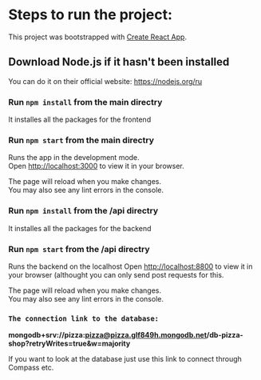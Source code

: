 # Steps to run the project:

This project was bootstrapped with [Create React App](https://github.com/facebook/create-react-app).

## Download Node.js if it hasn't been installed

You can do it on their official website:
https://nodejs.org/ru

### Run `npm install` from the main directry

It installes all the packages for the frontend

### Run `npm start` from the main directry

Runs the app in the development mode.\
Open [http://localhost:3000](http://localhost:3000) to view it in your browser.

The page will reload when you make changes.\
You may also see any lint errors in the console.

### Run `npm install` from the /api directry

It installes all the packages for the backend

### Run `npm start` from the /api directry

Runs the backend on the localhost
Open [http://localhost:8800](http://localhost:8800) to view it in your browser (althought you can only send post requests for this.

The page will reload when you make changes.\
You may also see any lint errors in the console.

### `The connection link to the database:`

**mongodb+srv://pizza:pizza@pizza.glf849h.mongodb.net/db-pizza-shop?retryWrites=true&w=majority**

If you want to look at the database just use this link to connect through Compass etc.

